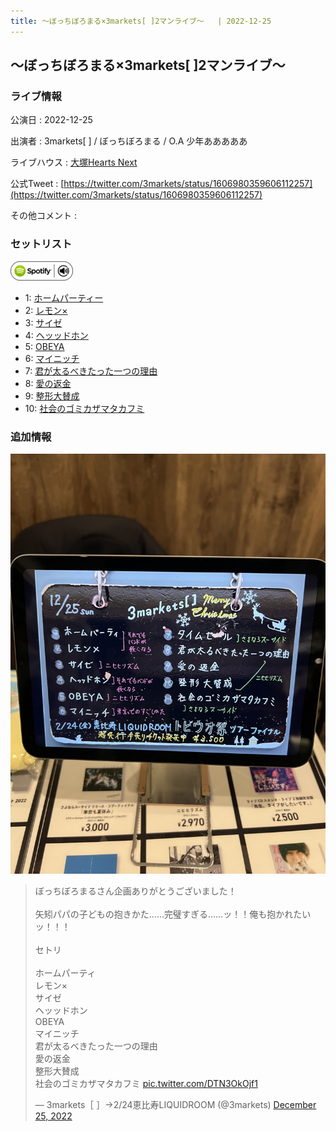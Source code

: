 ```yaml
---
title: 〜ぼっちぼろまる×3markets[ ]2マンライブ〜	 | 2022-12-25
---
```

## 〜ぼっちぼろまる×3markets[ ]2マンライブ〜	

### ライブ情報

公演日
:    2022-12-25

出演者
:    3markets[ ] / ぼっちぼろまる / O.A 少年あああああ

ライブハウス
:    [大塚Hearts Next](livehouse048.html)

公式Tweet
:    [https://twitter.com/3markets/status/1606980359606112257](https://twitter.com/3markets/status/1606980359606112257)

その他コメント
:    

### セットリスト


[![play with spotify](images/spotify-icon.png)](https://open.spotify.com/playlist/4aaYdpJnjoLjiAr8iVKEU5)



*  1: [ホームパーティー](song011.html)
*  2: [レモン×](song003.html)
*  3: [サイゼ](song004.html)
*  4: [ヘッッドホン](song030.html)
*  5: [OBEYA](song021.html)
*  6: [マイニッチ](song046.html)
*  7: [君が太るべきたった一つの理由](song034.html)
*  8: [愛の返金](song012.html)
*  9: [整形大賛成](song005.html)
*  10: [社会のゴミカザマタカフミ](song002.html)


### 追加情報


[![セトリ画像](images/044.jpg)](images/044.jpg)


<blockquote class="twitter-tweet"><p lang="ja" dir="ltr">ぼっちぼろまるさん企画ありがとうございました！<br><br>矢矧パパの子どもの抱きかた……完璧すぎる……ッ！！俺も抱かれたいッ！！！<br><br>セトリ<br><br>ホームパーティ<br>レモン×<br>サイゼ<br>ヘッッドホン<br>OBEYA<br>マイニッチ<br>君が太るべきたった一つの理由<br>愛の返金<br>整形大賛成<br>社会のゴミカザマタカフミ <a href="https://t.co/DTN3OkOjf1">pic.twitter.com/DTN3OkOjf1</a></p>&mdash; 3markets［ ］→2/24恵比寿LIQUIDROOM (@3markets) <a href="https://twitter.com/3markets/status/1606980359606112257?ref_src=twsrc%5Etfw">December 25, 2022</a></blockquote>
<script async src="https://platform.twitter.com/widgets.js" charset="utf-8"></script>


